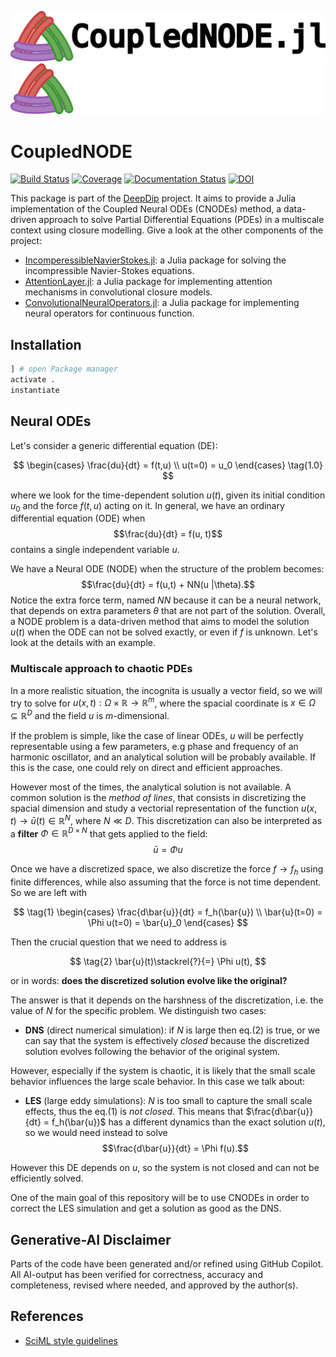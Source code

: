 ![CNODE banner](https://raw.githubusercontent.com/DEEPDIP-project/CoupledNODE.jl/main/assets/logo_black.png#gh-light-mode-only)
![CNODE banner](https://raw.githubusercontent.com/DEEPDIP-project/CoupledNODE.jl/main/assets/logo_white.png#gh-dark-mode-only)

# CoupledNODE

[![Build Status](https://github.com/DEEPDIP-project/CoupledNODE.jl/actions/workflows/CI.yml/badge.svg)](https://github.com/DEEPDIP-project/CoupledNODE.jl/actions/workflows/CI.yml)
[![Coverage](https://codecov.io/gh/DEEPDIP-project/CoupledNODE.jl/branch/main/graph/badge.svg)](https://codecov.io/gh/DEEPDIP-project/CoupledNODE.jl)
[![Documentation Status](https://readthedocs.org/projects/gemdat/badge/?version=latest)](https://deepdip-project.github.io/CoupledNODE.jl/stable/)
[![DOI](https://zenodo.org/badge/760462639.svg)](https://doi.org/10.5281/zenodo.14197271)

This package is part of the [DeepDip](https://github.com/DEEPDIP-project) project. It aims to provide a Julia implementation of the Coupled Neural ODEs (CNODEs) method, a data-driven approach to solve Partial Differential Equations (PDEs) in a multiscale context using closure modelling. Give a look at the other components of the project:
* [IncomperessibleNavierStokes.jl](https://github.com/agdestein/IncompressibleNavierStokes.jl): a Julia package for solving the incompressible Navier-Stokes equations.
* [AttentionLayer.jl](https://github.com/DEEPDIP-project/AttentionLayer.jl): a Julia package for implementing attention mechanisms in convolutional closure models.
* [ConvolutionalNeuralOperators.jl](https://github.com/DEEPDIP-project/ConvolutionalNeuralOperators.jl): a Julia package for implementing neural operators for continuous function.
  
  
## Installation

```julia
] # open Package manager
activate .
instantiate
```

## Neural ODEs

Let's consider a generic differential equation (DE):

$$
\begin{cases} \frac{du}{dt} = f(t,u) \\
u(t=0) = u_0 \end{cases} \tag{1.0}
$$

where we look for the time-dependent solution $u(t)$, given its initial condition $u_0$ and the force $f(t,u)$ acting on it.
In general, we have an ordinary differential equation (ODE) when $$\frac{du}{dt} = f(u, t)$$ contains a single independent variable $u$.

We have a Neural ODE (NODE) when the structure of the problem becomes: $$\frac{du}{dt} = f(u,t) + NN(u |\theta).$$ Notice the extra force term, named $NN$ because it can be a neural network, that depends on extra parameters $\theta$ that are not part of the solution. Overall, a NODE problem is a data-driven method that aims to model the solution $u(t)$ when the ODE can not be solved exactly, or even if $f$ is unknown. Let's look at the details with an example.

### Multiscale approach to chaotic PDEs
In a more realistic situation, the incognita is usually a vector field, so we will try to solve for $u(x,t): \Omega \times \mathbb{R} \rightarrow \mathbb{R}^m$, where the spacial coordinate is $x\in \Omega \subseteq \mathbb{R}^D$ and the field $u$ is $m$-dimensional.

If the problem is simple, like the case of linear ODEs, $u$ will be perfectly representable using a few parameters, e.g phase and frequency of an harmonic oscillator, and an analytical solution will be probably available.
If this is the case, one could rely on direct and efficient approaches.

However most of the times, the analytical solution is not available. A common solution is the *method of lines*, that consists in discretizing the spacial dimension and study a vectorial representation of the function $u(x,t) \rightarrow \bar{u}(t)\in \mathbb{R}^N$, where $N\ll D$. This discretization can also be interpreted as a **filter** $\Phi\in\mathbb{R}^{D\times N}$ that gets applied to the field:
$$\bar{u}= \Phi u$$

Once we have a discretized space, we also discretize the force $f\rightarrow f_h$ using finite differences, while also assuming that the force is not time dependent. So we are left with

$$
\tag{1}
\begin{cases}
\frac{d\bar{u}}{dt} = f_h(\bar{u}) \\
\bar{u}(t=0) = \Phi u(t=0) = \bar{u}_0
\end{cases}
$$

Then the crucial question that we need to address is

$$
\tag{2}
\bar{u}(t)\stackrel{?}{=} \Phi u(t),
$$

or in words: **does the discretized solution evolve like the original?**

The answer is that it depends on the harshness of the discretization, i.e. the value of $N$ for the specific problem.
We distinguish two cases:
* **DNS** (direct numerical simulation): if $N$ is large then eq.(2) is true, or we can say that the system is effectively *closed* because the discretized solution evolves following the behavior of the original system.

However, especially if the system is chaotic, it is likely that the small scale behavior influences the large scale behavior. In this case we talk about:
* **LES** (large eddy simulations): $N$ is too small to capture the small scale effects, thus the eq.(1) is *not closed*. This means that $\frac{d\bar{u}}{dt} = f_h(\bar{u})$ has a different dynamics than the exact solution $u(t)$, so we would need instead to solve $$\frac{d\bar{u}}{dt} = \Phi f(u).$$

However this DE depends on $u$, so the system is not closed and can not be efficiently solved.

One of the main goal of this repository will be to use CNODEs in order to correct the LES simulation and get a solution as good as the DNS.

## Generative-AI Disclaimer

Parts of the code have been generated and/or refined using GitHub Copilot. All AI-output has been verified for correctness, accuracy and completeness, revised where needed, and approved by the author(s).

## References

* [SciML style guidelines](https://github.com/SciML/SciMLStyle)
